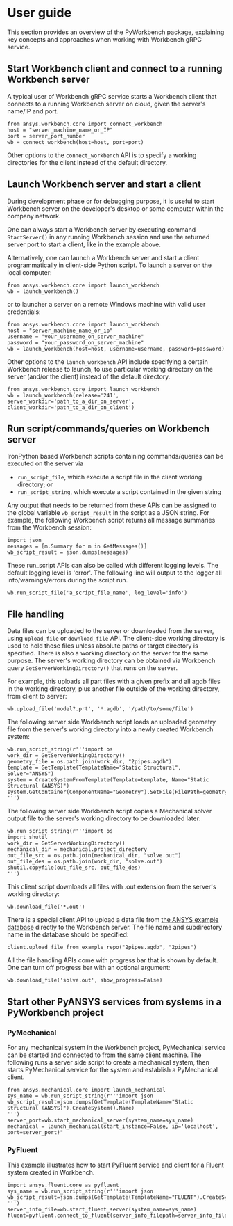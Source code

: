 # User guide
This section provides an overview of the PyWorkbench package, explaining
key concepts and approaches when working with Workbench gRPC service.


## Start Workbench client and connect to a running Workbench server
A typical user of Workbench gRPC service starts a Workbench client that connects to
a running Workbench server on cloud, given the server's name/IP and port.
```
from ansys.workbench.core import connect_workbench
host = "server_machine_name_or_IP"
port = server_port_number
wb = connect_workbench(host=host, port=port)
```
Other options to the `connect_workbench` API is to specify a working directories for the client instead of the default directory.

## Launch Workbench server and start a client
During development phase or for debugging purpose, it is useful to start Workbench server on the developer's desktop or some computer within the company network.

One can always start a Workbench server by executing command `StartServer()` in any running Workbench session and use the returned server port to start a client, like in the example above.

Alternatively, one can launch a Workbench server and start a client programmatically in client-side Python script. To launch a server on the local computer:
```
from ansys.workbench.core import launch_workbench
wb = launch_workbench()
```
or to launcher a server on a remote Windows machine with valid user credentials:
```
from ansys.workbench.core import launch_workbench
host = "server_machine_name_or_ip"
username = "your_username_on_server_machine"
password = "your_password_on_server_machine"
wb = launch_workbench(host=host, username=username, password=password)
```
Other options to the `launch_workbench` API include specifying a certain Workbench release to launch, to use particular working directory on the server (and/or the client) instead of the default directory.
```
from ansys.workbench.core import launch_workbench
wb = launch_workbench(release='241', server_workdir='path_to_a_dir_on_server', client_workdir='path_to_a_dir_on_client')
```

## Run script/commands/queries on Workbench server
IronPython based Workbench scripts containing commands/queries can be executed on the server via
* `run_script_file`, which execute a script file in the client working directory; or
* `run_script_string`, which execute a script contained in the given string

Any output that needs to be returned from these APIs can be assigned to the global variable `wb_script_result` in the script as a JSON string. For example, the following Workbench script returns all message summaries from the Workbench session:
```
import json
messages = [m.Summary for m in GetMessages()]
wb_script_result = json.dumps(messages)
```
These run_script APIs can also be called with different logging levels. The default logging level is 'error'. The following line will output to the logger all info/warnings/errors during the script run.
```
wb.run_script_file('a_script_file_name', log_level='info')
```

## File handling
Data files can be uploaded to the server or downloaded from the server, using `upload_file` or `download_file` API. The client-side working directory is used to hold these files unless absolute paths or target directory is specified. There is also a working directory on the server for the same purpose. The server's working directory can be obtained via Workbench query `GetServerWorkingDirectory()` that runs on the server.

For example, this uploads all part files with a given prefix and all agdb files in the working directory, plus another file outside of the working directory, from client to server:
```
wb.upload_file('model?.prt', '*.agdb', '/path/to/some/file')
```

The following server side Workbench script loads an uploaded geometry file from the server's working directory into a newly created Workbench system:
```
wb.run_script_string(r'''import os
work_dir = GetServerWorkingDirectory()
geometry_file = os.path.join(work_dir, "2pipes.agdb")
template = GetTemplate(TemplateName="Static Structural", Solver="ANSYS")
system = CreateSystemFromTemplate(Template=template, Name="Static Structural (ANSYS)")
system.GetContainer(ComponentName="Geometry").SetFile(FilePath=geometry_file)
''')
```
The following server side Workbench script copies a Mechanical solver output file to the server's working directory to be downloaded later:
```
wb.run_script_string(r'''import os
import shutil
work_dir = GetServerWorkingDirectory()
mechanical_dir = mechanical.project_directory
out_file_src = os.path.join(mechanical_dir, "solve.out")
out_file_des = os.path.join(work_dir, "solve.out")
shutil.copyfile(out_file_src, out_file_des)
''')
```
This client script downloads all files with .out extension from the server's working directory:
```
wb.download_file('*.out')
```

There is a special client API to upload a data file from [the ANSYS example database](https://github.com/ansys/example-data/tree/master/pyworkbench) directly to the Workbench server. The file name and subdirectory name in the database should be specified:
```
client.upload_file_from_example_repo("2pipes.agdb", "2pipes")
```

All the file handling APIs come with progress bar that is shown by default. One can turn off progress bar with an optional argument:
```
wb.download_file('solve.out', show_progress=False)
```

## Start other PyANSYS services from systems in a PyWorkbench project
### PyMechanical
For any mechanical system in the Workbench project, PyMechanical service can be started and connected to from the same client machine.
The following runs a server side script to create a mechanical system, then starts PyMechanical service for the system and establish a PyMechanical client.
```
from ansys.mechanical.core import launch_mechanical
sys_name = wb.run_script_string(r'''import json
wb_script_result=json.dumps(GetTemplate(TemplateName="Static Structural (ANSYS)").CreateSystem().Name)
''')
server_port=wb.start_mechanical_server(system_name=sys_name)
mechanical = launch_mechanical(start_instance=False, ip='localhost', port=server_port)"
```
### PyFluent
This example illustrates how to start PyFluent service and client for a Fluent system created in Workbench.
```
import ansys.fluent.core as pyfluent
sys_name = wb.run_script_string(r'''import json
wb_script_result=json.dumps(GetTemplate(TemplateName="FLUENT").CreateSystem().Name)
''')
server_info_file=wb.start_fluent_server(system_name=sys_name)
fluent=pyfluent.connect_to_fluent(server_info_filepath=server_info_file)
```
